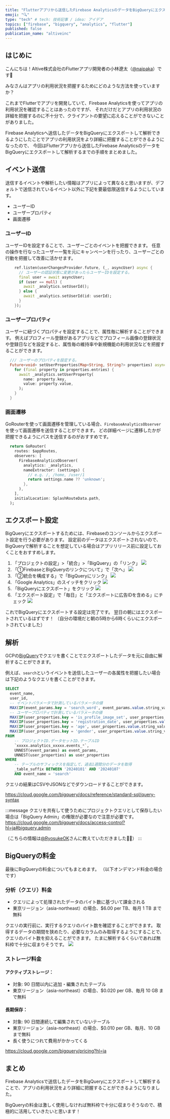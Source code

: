 ```yaml
---
title: "Flutterアプリから送信したFirebase AnalyticsのデータをBigQueryにエクスポートして解析する"
emoji: "🔍"
type: "tech" # tech: 技術記事 / idea: アイデア
topics: ["firebase", "bigquery", "analytics", "flutter"]
published: false
publication_name: "altiveinc"
---
```


## はじめに

こんにちは！Altive株式会社のFlutterアプリ開発者の小林遼太（[@naipaka](https://twitter.com/naipakapaka)）です🦙

みなさんはアプリの利用状況を把握するためにどのような方法を使っていますか？

これまでFlutterでアプリを開発していて、Firebase Analyticsを使ってアプリの利用状況を確認することはあったのですが、
それだけだとアプリの利用状況の詳細を把握するのに不十分で、クライアントの要望に応えることができないことがありました。

Firebase Analyticsへ送信したデータをBigQueryにエクスポートして解析できるようにしたことでアプリの利用状況をより詳細に把握することができるようになったので、
今回はFlutterアプリから送信したFirebase AnalyticsのデータをBigQueryにエクスポートして解析するまでの手順をまとめました。

## イベント送信

送信するイベントや解析したい情報はアプリによって異なると思いますが、デフォルトで送信されているイベント以外に下記を要最低限送信するようにしています。

- ユーザーID
- ユーザープロパティ
- 画面遷移

### ユーザーID

ユーザーIDを設定することで、ユーザーごとのイベントを把握できます。
任意の操作を行なったユーザー一覧を元にキャンペーンを行ったり、ユーザーごとの行動を把握して改善に活かせます。

```dart
    ref.listen(userChangesProvider.future, (_, asyncUser) async {
      // ユーザーの認証状態に変更があったらユーザーIDを設定する。
      final user = await asyncUser;
      if (user == null) {
        await _analytics.setUserId();
      } else {
        await _analytics.setUserId(id: userId);
      }
    });
```

### ユーザープロパティ

ユーザーに紐づくプロパティを設定することで、属性毎に解析することができます。
例えばプロフィール登録があるアプリなどでプロフィール画像の登録状況や登録日などを設定すると、属性毎の維持率や新規機能の利用状況などを把握することができます。

```dart
  /// ユーザーのプロパティを設定する。
  Future<void> setUserProperties(Map<String, String?> properties) async {
    for (final property in properties.entries) {
      await _analytics.setUserProperty(
        name: property.key,
        value: property.value,
      );
    }
  }
```

### 画面遷移

GoRouterを使って画面遷移を管理している場合、`FirebaseAnalyticsObserver`を使って画面遷移を送信することができます。
どの詳細ページに遷移したかが把握できるようにパスを送信するのがおすすめです。

```dart
  return GoRouter(
    routes: $appRoutes,
    observers: [
      FirebaseAnalyticsObserver(
        analytics: _analytics,
        nameExtractor: (settings) {
          // e.g. /, /home, /user/1
          return settings.name ?? 'unknown';
        },
      ),
    ],
    initialLocation: SplashRouteData.path,
  );
```

## エクスポート設定

BigQueryにエクスポートするためには、Firebaseのコンソールからエクスポート設定を行う必要があります。
設定前のデータはエクスポートされないので、BigQueryで解析することを想定している場合はアプリリリース前に設定しておくことをおすすめします。

1. 「プロジェクトの設定」>「統合」>「BigQuery」の「リンク」
![](/images/bigquey-export-1.png)
2. 「①FirebaseとBigQueryのリンクについて」で「次へ」
![](/images/bigquey-export-2.png)
3. 「②統合を構成する」で「BigQueryにリンク」
![](/images/bigquey-export-3.png)
4. 「Google Analytics」のスイッチをクリック
![](/images/bigquey-export-4.png)
5. 「BigQueryにエクスポート」をクリック
![](/images/bigquey-export-5.png)
6. 「エクスポート設定」で「毎日」と「エクスポートに広告IDを含める」にチェック
![](/images/bigquey-export-6.png)

これでBigQueryにエクスポートする設定は完了です。
翌日の朝にはエクスポートされているはずです！
（自分の環境だと朝の5時から6時くらいにエクスポートされていました）

## 解析

GCPの[BigQuery](https://console.cloud.google.com/bigquery)でクエリを書くことでエクスポートしたデータを元に自由に解析することができます。

例えば、`search`というイベントを送信したユーザーの各属性を把握したい場合は下記のようなクエリを書くことができます。

```sql
SELECT
  event_name,
  user_id,
  -- イベントパラメータで計測しているパラメータの値
  MAX(IF(event_params.key = 'search_word', event_params.value.string_value, NULL)) as search_word,
  -- ユーザープロパティで計測しているパラメータの値
  MAX(IF(user_properties.key = 'is_profile_image_set', user_properties.value.string_value, NULL)) as is_profile_image_set,
  MAX(IF(user_properties.key = 'registration_date', user_properties.value.string_value, NULL)) as registration_date,
  MAX(IF(user_properties.key = 'age', user_properties.value.string_value, NULL)) as age,
  MAX(IF(user_properties.key = 'gender', user_properties.value.string_value, NULL)) as gender,
FROM
    -- プロジェクトID.データセットID.テーブルID
    `xxxxx.analytics_xxxxx.events_*`,
    UNNEST(event_params) as event_params,
    UNNEST(user_properties) as user_properties
WHERE
    -- テーブルのサフィックスを指定して、過去1週間分のデータを取得
    _table_suffix BETWEEN '20240101' AND '20240107'
    AND event_name = 'search'
```

クエリの結果はCSVやJSONなどでダウンロードすることができます。

https://cloud.google.com/bigquery/docs/reference/standard-sql/query-syntax

:::message
クエリを共有して使うためにプロジェクトクエリとして保存したい場合は「BigQuery Admin」の権限が必要なので注意が必要です。
https://cloud.google.com/bigquery/docs/access-control?hl=ja#bigquery.admin

（こちらの情報は[@RyosukeOK](https://zenn.dev/ryosuke_ok)さんに教えていただきました🙇‍♂️）
:::

## BigQueryの料金

最後にBigQueryの料金についてもまとめます。
（以下オンデマンド料金の場合です）

### 分析（クエリ）料金

- クエリによって処理されたデータのバイト数に基づいて課金される
- 東京リージョン（asia-northeast）の場合、$6.00 per TB、毎月 1 TB まで無料

クエリの実行前に、実行するクエリのバイト数を確認することができます。
取得するデータの期間を狭めたり、必要なカラムのみ取得するようにすることで、クエリのバイト数を抑えることができます。
たまに解析するくらいであれば無料枠で十分に収まりそうです。
![](/images/bigquery-query-byte.png)

### ストレージ料金

#### アクティブストレージ：

- 対象: 90 日間以内に追加・編集されたテーブル
- 東京リージョン（asia-northeast）の場合、$0.020 per GB、毎月 10 GB まで無料

#### 長期保存：

- 対象: 90 日間連続して編集されていないテーブル
- 東京リージョン（asia-northeast）の場合、$0.010 per GB、毎月、10 GB まで無料
- 長く使うにつれて費用がかかってくる

https://cloud.google.com/bigquery/pricing?hl=ja

## まとめ

Firebase Analyticsで送信したデータをBigQueryにエクスポートして解析することで、アプリの利用状況をより詳細に把握することができるようになりました。

BigQueryの料金は激しく使用しなければ無料枠で十分に収まりそうなので、積極的に活用していきたいと思います！
